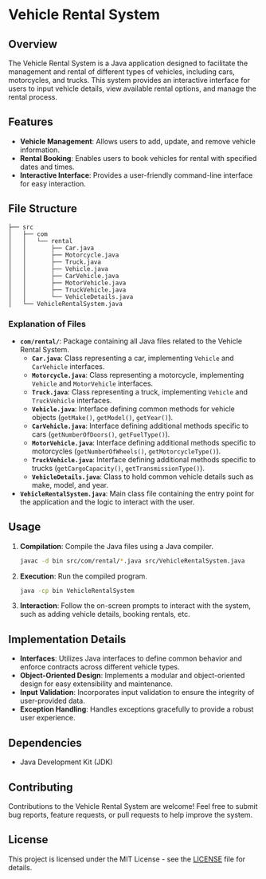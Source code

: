 # Vehicle Rental System

## Overview

The Vehicle Rental System is a Java application designed to facilitate the management and rental of different types of vehicles, including cars, motorcycles, and trucks. This system provides an interactive interface for users to input vehicle details, view available rental options, and manage the rental process.

## Features

- **Vehicle Management**: Allows users to add, update, and remove vehicle information.
- **Rental Booking**: Enables users to book vehicles for rental with specified dates and times.
- **Interactive Interface**: Provides a user-friendly command-line interface for easy interaction.

## File Structure

```
├── src
│   ├── com
│   │   └── rental
│   │       ├── Car.java
│   │       ├── Motorcycle.java
│   │       ├── Truck.java
│   │       ├── Vehicle.java
│   │       ├── CarVehicle.java
│   │       ├── MotorVehicle.java
│   │       ├── TruckVehicle.java
│   │       └── VehicleDetails.java
│   └── VehicleRentalSystem.java
```

### Explanation of Files

- **`com/rental/`**: Package containing all Java files related to the Vehicle Rental System.
  - **`Car.java`**: Class representing a car, implementing `Vehicle` and `CarVehicle` interfaces.
  - **`Motorcycle.java`**: Class representing a motorcycle, implementing `Vehicle` and `MotorVehicle` interfaces.
  - **`Truck.java`**: Class representing a truck, implementing `Vehicle` and `TruckVehicle` interfaces.
  - **`Vehicle.java`**: Interface defining common methods for vehicle objects (`getMake()`, `getModel()`, `getYear()`).
  - **`CarVehicle.java`**: Interface defining additional methods specific to cars (`getNumberOfDoors()`, `getFuelType()`).
  - **`MotorVehicle.java`**: Interface defining additional methods specific to motorcycles (`getNumberOfWheels()`, `getMotorcycleType()`).
  - **`TruckVehicle.java`**: Interface defining additional methods specific to trucks (`getCargoCapacity()`, `getTransmissionType()`).
  - **`VehicleDetails.java`**: Class to hold common vehicle details such as make, model, and year.
- **`VehicleRentalSystem.java`**: Main class file containing the entry point for the application and the logic to interact with the user.

## Usage

1. **Compilation**: Compile the Java files using a Java compiler.
    ```bash
    javac -d bin src/com/rental/*.java src/VehicleRentalSystem.java
    ```

2. **Execution**: Run the compiled program.
    ```bash
    java -cp bin VehicleRentalSystem
    ```

3. **Interaction**: Follow the on-screen prompts to interact with the system, such as adding vehicle details, booking rentals, etc.

## Implementation Details

- **Interfaces**: Utilizes Java interfaces to define common behavior and enforce contracts across different vehicle types.
- **Object-Oriented Design**: Implements a modular and object-oriented design for easy extensibility and maintenance.
- **Input Validation**: Incorporates input validation to ensure the integrity of user-provided data.
- **Exception Handling**: Handles exceptions gracefully to provide a robust user experience.

## Dependencies

- Java Development Kit (JDK)

## Contributing

Contributions to the Vehicle Rental System are welcome! Feel free to submit bug reports, feature requests, or pull requests to help improve the system.

## License

This project is licensed under the MIT License - see the [LICENSE](https://opensource.org/license/mit) file for details.
